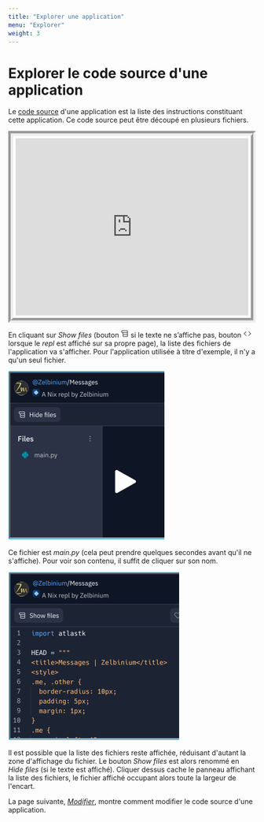 ```yaml
---
title: "Explorer une application"
menu: "Explorer"
weight: 3
---
```


# Explorer le code source d'une application

Le [code source](https://fr.wikipedia.org/wiki/Code_source) d'une application est la liste des instructions constituant cette application. Ce code source peut être découpé en plusieurs fichiers.

<div style="display: flex;">
<iframe style="margin: auto; border: groove 10px; padding: 5px;" src="https://replit.com/@Zelbinium/Messages?embed=true" width="500" height="360"></iframe>
</div>

En cliquant sur *Show files* (bouton <svg width="16" height="16" viewBox="0 0 24 24" fill="currentColor" aria-hidden="true" ><path fill-rule="evenodd" clip-rule="evenodd" d="M2.25 4.5C2.25 3.25736 3.25736 2.25 4.5 2.25H19.5C20.7426 2.25 21.75 3.25736 21.75 4.5V7.5C21.75 8.07627 21.5334 8.60193 21.1771 9C21.5334 9.39807 21.75 9.92373 21.75 10.5V13.5C21.75 14.0763 21.5334 14.6019 21.1771 15C21.5334 15.3981 21.75 15.9237 21.75 16.5V19.5C21.75 20.7426 20.7426 21.75 19.5 21.75H8.5C7.25736 21.75 6.25 20.7426 6.25 19.5V16.5C6.25 15.9237 6.46664 15.3981 6.82292 15C6.46664 14.6019 6.25 14.0763 6.25 13.5V10.5C6.25 10.237 6.29512 9.98458 6.37803 9.75H4.5C3.25736 9.75 2.25 8.74264 2.25 7.5V4.5ZM19.5 8.25C19.9142 8.25 20.25 7.91421 20.25 7.5V4.5C20.25 4.08579 19.9142 3.75 19.5 3.75H4.5C4.08579 3.75 3.75 4.08579 3.75 4.5V7.5C3.75 7.91421 4.08579 8.25 4.5 8.25H19.5ZM8.5 9.75C8.08579 9.75 7.75 10.0858 7.75 10.5V13.5C7.75 13.9142 8.08579 14.25 8.5 14.25H19.5C19.9142 14.25 20.25 13.9142 20.25 13.5V10.5C20.25 10.0858 19.9142 9.75 19.5 9.75H8.5ZM19.5 15.75H8.5C8.08579 15.75 7.75 16.0858 7.75 16.5V19.5C7.75 19.9142 8.08579 20.25 8.5 20.25H19.5C19.9142 20.25 20.25 19.9142 20.25 19.5V16.5C20.25 16.0858 19.9142 15.75 19.5 15.75Z"></path></svg> si le texte ne s’affiche pas, bouton <svg preserveAspectRatio="xMidYMin" width="16" height="16" viewBox="0 0 24 24" fill="currentColor" style="--size: 16px; --rotate: 0deg;" aria-hidden="true" class="css-492dz9"><path fill-rule="evenodd" d="M8.53 5.47a.75.75 0 0 1 0 1.06L3.06 12l5.47 5.47a.75.75 0 1 1-1.06 1.06l-6-6a.75.75 0 0 1 0-1.06l6-6a.75.75 0 0 1 1.06 0Zm6.94 0a.75.75 0 0 1 1.06 0l6 6a.75.75 0 0 1 0 1.06l-6 6a.75.75 0 1 1-1.06-1.06L20.94 12l-5.47-5.47a.75.75 0 0 1 0-1.06Z" clip-rule="evenodd"></path></svg> lorsque le *repl* est affiché sur sa propre page), la liste des fichiers de l'application va s'afficher. Pour l'application utilisée à titre d'exemple, il n'y a qu'un seul fichier.

![](./ExploreFileList.png)

Ce fichier est *main.py* (cela peut prendre quelques secondes avant qu'il ne s'affiche). Pour voir son contenu, il suffit de cliquer sur son nom. 

![](./ExploreFileView.png)

Il est possible que la liste des fichiers reste affichée, réduisant d'autant la zone d'affichage du fichier. Le bouton *Show files* est alors renommé en *Hide files* (si le texte est affiché). Cliquer dessus cache le panneau affichant la liste des fichiers, le fichier affiché occupant alors toute la largeur de l'encart.

La page suivante, [*Modifier*](../modify/), montre comment modifier le code source d'une application.